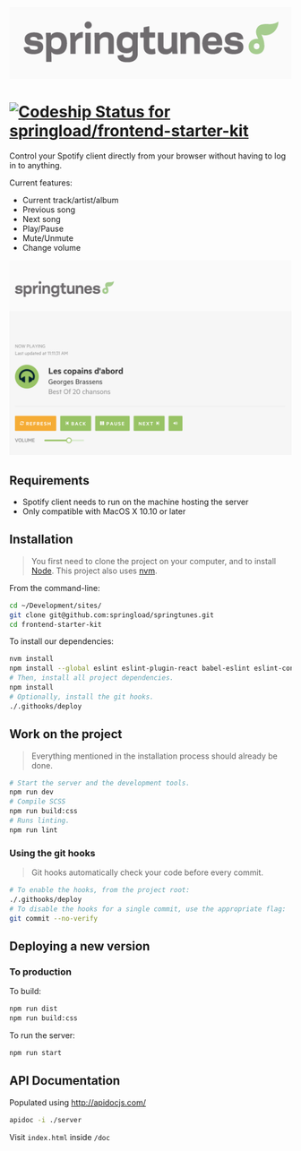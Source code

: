 ![Logo Springtunes](/screenshots/logo_springtunes.png?raw=true "Logo Springtunes")

# [ ![Codeship Status for springload/frontend-starter-kit](https://codeship.com/projects/4be56cd0-a6df-0133-dffd-1a5a40261798/status?branch=master)](https://codeship.com/projects/130070)
Control your Spotify client directly from your browser without having to log in to anything.

Current features:
- Current track/artist/album
- Previous song
- Next song
- Play/Pause
- Mute/Unmute
- Change volume

![Screenshot Springtunes](/screenshots/sc_springtunes.png?raw=true "Screenshot Springtunes")

## Requirements
- Spotify client needs to run on the machine hosting the server
- Only compatible with MacOS X 10.10 or later

## Installation

> You first need to clone the project on your computer, and to install [Node](https://nodejs.org). This project also uses [nvm](https://github.com/creationix/nvm).

From the command-line:

```sh
cd ~/Development/sites/
git clone git@github.com:springload/springtunes.git
cd frontend-starter-kit
```

To install our dependencies:

```sh
nvm install
npm install --global eslint eslint-plugin-react babel-eslint eslint-config-airbnb
# Then, install all project dependencies.
npm install
# Optionally, install the git hooks.
./.githooks/deploy
```

## Work on the project

> Everything mentioned in the installation process should already be done.

```sh
# Start the server and the development tools.
npm run dev
# Compile SCSS
npm run build:css
# Runs linting.
npm run lint
```

### Using the git hooks

> Git hooks automatically check your code before every commit.

```sh
# To enable the hooks, from the project root:
./.githooks/deploy
# To disable the hooks for a single commit, use the appropriate flag:
git commit --no-verify
```

## Deploying a new version

### To production

To build:
```sh 
npm run dist
npm run build:css 
```

To run the server:
```sh 
npm run start
```

## API Documentation

Populated using http://apidocjs.com/

```sh
apidoc -i ./server
```

Visit `index.html` inside `/doc`
